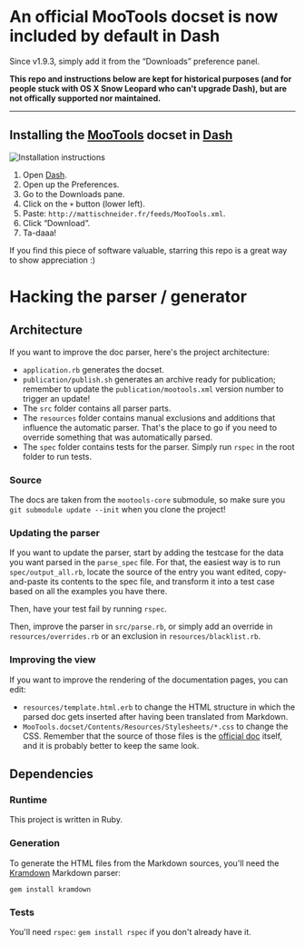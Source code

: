An official MooTools docset is now included by default in Dash
==============================================================

Since v1.9.3, simply add it from the “Downloads” preference panel.

**This repo and instructions below are kept for historical purposes (and for people stuck with OS X Snow Leopard who can't upgrade Dash), but are not offically supported nor maintained.**

- - - - 


Installing the [MooTools](http://mootools.net) docset in [Dash](http://kapeli.com/dash)
---------------------------------------------------------------------------------------

![Installation instructions](https://raw.github.com/MattiSG/Dash-MooTools/master/publication/instructions.png)

1. Open [Dash](http://kapeli.com/dash).
2. Open up the Preferences.
3. Go to the Downloads pane.
4. Click on the `+` button (lower left).
5. Paste: `http://mattischneider.fr/feeds/MooTools.xml`.
6. Click “Download”.
7. Ta-daaa!

If you find this piece of software valuable, starring this repo is a great way to show appreciation  :)


Hacking the parser / generator
==============================


Architecture
------------

If you want to improve the doc parser, here's the project architecture:

- `application.rb` generates the docset.
- `publication/publish.sh` generates an archive ready for publication; remember to update the `publication/mootools.xml` version number to trigger an update!
- The `src` folder contains all parser parts.
- The `resources` folder contains manual exclusions and additions that influence the automatic parser. That's the place to go if you need to override something that was automatically parsed.
- The `spec` folder contains tests for the parser. Simply run `rspec` in the root folder to run tests.


### Source

The docs are taken from the `mootools-core` submodule, so make sure you `git submodule update --init` when you clone the project!


### Updating the parser

If you want to update the parser, start by adding the testcase for the data you want parsed in the `parse_spec` file.
For that, the easiest way is to run `spec/output_all.rb`, locate the source of the entry you want edited, copy-and-paste its contents to the spec file, and transform it into a test case based on all the examples you have there.

Then, have your test fail by running `rspec`.

Then, improve the parser in `src/parse.rb`, or simply add an override in `resources/overrides.rb` or an exclusion in `resources/blacklist.rb`.


### Improving the view

If you want to improve the rendering of the documentation pages, you can edit:

- `resources/template.html.erb` to change the HTML structure in which the parsed doc gets inserted after having been translated from Markdown.
- `MooTools.docset/Contents/Resources/Stylesheets/*.css` to change the CSS. Remember that the source of those files is the [official doc](http://mootools.net/docs) itself, and it is probably better to keep the same look.


Dependencies
------------

### Runtime

This project is written in Ruby.


### Generation

To generate the HTML files from the Markdown sources, you'll need the [Kramdown](http://kramdown.rubyforge.org/) Markdown parser:

	gem install kramdown


### Tests

You'll need `rspec`: `gem install rspec` if you don't already have it.
